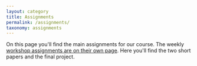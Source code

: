 ```yaml
---
layout: category
title: Assignments
permalink: /assignments/
taxonomy: assignments
---
```


On this page you'll find the main assignments for our course. The weekly [workshop assignments are on their own page](/info_overload/workshops). Here you'll find the two short papers and the final project.
